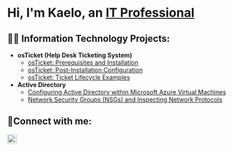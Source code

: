 <h1>Hi, I'm Kaelo, an <a href="https://www.linkedin.com/in/kaelo-sekai">IT Professional</a></h1>

<h2>👨‍💻 Information Technology Projects:</h2>

- <b>osTicket (Help Desk Ticketing System)</b>
  - [osTicket: Prerequisites and Installation](https://github.com/Patrick56-hub/osticket-prereqs)
  - [osTicket: Post-Installation Configuration](https://github.com/Patrick56-hub/post-install-config)
  - [osTicket: Ticket Lifecycle Examples](https://github.com/Patrick56-hub/ticket-lifecycle)
- <b>Active Directory</b>
  - [Configuring Active Directory within Microsoft Azure Virtual Machines](https://github.com/Patrick56-hub/configure-active-directory)
  - [Network Security Groups (NSGs) and Inspecting Network Protocols](https://github.com/Patrick56-hub/azure-network-protocols)

<h2>🤳Connect with me:</h2>

[<img align="left" alt="kaelo-sekai| LinkedIn" width="22px" src="https://cdn.jsdelivr.net/npm/simple-icons@v3/icons/linkedin.svg" />][linkedin]

[linkedin]: https://linkedin.com/in/kaelo-sekai
